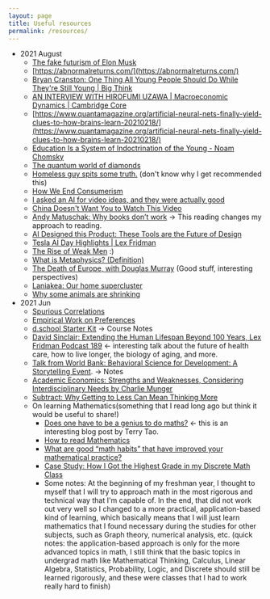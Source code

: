 ```yaml
---
layout: page
title: Useful resources
permalink: /resources/
---
```


- 2021 August
    - [The fake futurism of Elon Musk](https://youtu.be/5OtKEetGy2Y)
    - [https://abnormalreturns.com/](https://abnormalreturns.com/)
    - [Bryan Cranston: One Thing All Young People Should Do While They're Still Young | Big Think](https://youtu.be/ySQaE_N2Hb8)
    - [ AN INTERVIEW WITH HIROFUMI UZAWA | Macroeconomic Dynamics | Cambridge Core](https://doi.org/10.1017/S1365100509080213)
    - [https://www.quantamagazine.org/artificial-neural-nets-finally-yield-clues-to-how-brains-learn-20210218/](https://www.quantamagazine.org/artificial-neural-nets-finally-yield-clues-to-how-brains-learn-20210218/)
    - [Education Is a System of Indoctrination of the Young - Noam Chomsky](https://youtu.be/JVqMAlgAnlo)
    - [The quantum world of diamonds](https://youtu.be/VCT0wDLyvSs)
    - [Homeless guy spits some truth.](https://youtu.be/RfU8TUZRtZg) (don't know why I get recommended this)
    - [How We End Consumerism](https://youtu.be/omcUaD8pxaY)
    - [I asked an AI for video ideas, and they were actually good](https://youtu.be/TfVYxnhuEdU)
    - [China Doesn't Want You to Watch This Video](https://youtu.be/T8tJqoxTJ_M)
    - [Andy Matuschak: Why books donʼt work](https://andymatuschak.org/books/)  → This reading changes my approach to reading.
    - [AI Designed this Product: These Tools are the Future of Design](https://youtu.be/sy_llq2yq9U)
    - [Tesla AI Day Highlights | Lex Fridman](https://youtu.be/ABbDB6xri8o)
    - [The Rise of Weak Men](https://youtu.be/tB9UU1Fb3P4)  :)
    - [What is Metaphysics? (Definition)](https://youtu.be/BxV0zGVDXKo)
    - [The Death of Europe, with Douglas Murray](https://youtu.be/eQXHc-tJMXM) (Good stuff, interesting perspectives)
    - [Laniakea: Our home supercluster](https://youtu.be/rENyyRwxpHo)
    - [Why some animals are shrinking](https://youtu.be/OM-wpoe_bs8)
- 2021 Jun 
    - [Spurious Correlations](https://www.tylervigen.com/spurious-correlations) 
    - [Empirical Work on Preferences](https://youtu.be/yHiibI-FW9s)
    - [d.school Starter Kit](https://docs.google.com/presentation/d/1kMROhf-S6z0hLKb7Km0PddUff-wiYkuD5QCNeD8t-Ns/edit#slide=id.g827ccf4a3e_0_8) → Course Notes
    - [David Sinclair: Extending the Human Lifespan Beyond 100 Years, Lex Fridman Podcast 189](https://youtu.be/jhKZIq3SlYE) ← interesting talk about the future of health care, how to live longer, the biology of aging, and more.
    - [Talk from World Bank: Behavioral Science for Development: A Storytelling Event](https://www.worldbank.org/en/news/video/2018/10/04/behavioral-science-for-development#). → Notes
    - [Academic Economics: Strengths and Weaknesses, Considering Interdisciplinary Needs by Charlie Munger](https://fs.blog/great-talks/academic-economics-charlie-munger/)
    - [Subtract: Why Getting to Less Can Mean Thinking More](https://behavioralscientist.org/subtract-why-getting-to-less-can-mean-thinking-more/)
    - On learning Mathematics(something that I read long ago but think it would be useful to share!) 
        - [Does one have to be a genius to do maths?](https://terrytao.wordpress.com/career-advice/does-one-have-to-be-a-genius-to-do-maths/) ← this is an interesting blog post by Terry Tao. 
        - [How to read Mathematics](http://www.people.vcu.edu/~dcranston/490/handouts/math-read.html)
        - [What are good “math habits” that have improved your mathematical practice?](https://math.stackexchange.com/questions/2237243/what-are-good-math-habits-that-have-improved-your-mathematical-practice)
        - [Case Study: How I Got the Highest Grade in my Discrete Math Class](https://www.calnewport.com/blog/2008/11/25/case-study-how-i-got-the-highest-grade-in-my-discrete-math-class/)
        - Some notes: At the beginning of my freshman year, I thought to myself that I will try to approach math in the most rigorous and technical way that I'm capable of. In the end, that did not work out very well so I changed to a more practical, application-based kind of learning, which basically means that I will just learn mathematics that I found necessary during the studies for other subjects, such as Graph theory, numerical analysis, etc. (quick notes: the application-based approach is only for the more advanced topics in math, I still think that the basic topics in undergrad math like Mathematical Thinking, Calculus, Linear Algebra, Statistics, Probability, Logic, and Discrete should still be learned rigorously, and these were classes that I had to work really hard to finish)

